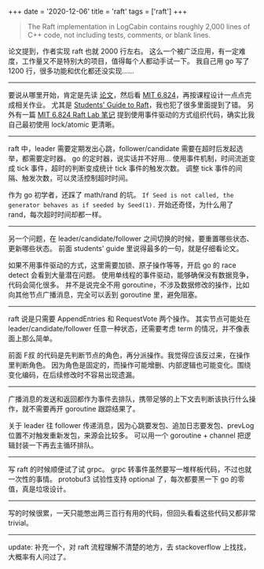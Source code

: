 +++
date = '2020-12-06'
title = 'raft'
tags = ['raft']
+++

> The Raft implementation in LogCabin contains roughly 2,000 lines of C++ code, not including tests, comments, or blank lines.

论文提到，作者实现 raft 也就 2000 行左右。
这么一个被广泛应用，有一定难度，工作量又不是特别大的项目，值得每个人都动手试一下。
我自己用 go 写了 1200 行，很多功能和优化都还没实现……

---

要说从哪里开始，肯定是先读 [论文](https://github.com/ongardie/dissertation)，然后看 [MIT 6.824](https://pdos.csail.mit.edu/6.824/)，再按课程设计一点点完成相关作业。
尤其是 [Students' Guide to Raft](https://thesquareplanet.com/blog/students-guide-to-raft/)，我也犯了很多里面提到了错。
另外有一篇 [MIT 6.824 Raft Lab 笔记](https://flaneur2020.github.io/2020/11/07/mit6-824-raft/) 提到使用事件驱动的方式组织代码，确实比我自己最初使用 lock/atomic 更清晰。

---

raft 中，leader 需要定期发出心跳，follower/candidate 需要在超时后发起选举，都需要定时器。
go 的定时器，说实话并不好用…
使用事件机制，时间流逝变成 tick 事件，超时的判断变成统计 tick 事件的触发次数。
调整 tick 事件的间隔、触发次数，可以灵活控制超时时间。

作为 go 初学者，还踩了 math/rand 的坑。
`If Seed is not called, the generator behaves as if seeded by Seed(1).`
开始还奇怪，为什么用了 rand，每次超时时间却都一样。

---

另一个问题，在 leader/candidate/follower 之间切换的时候，要重置哪些状态、更新哪些状态。
前面 students' guide 里说得最多的一句，就是仔细看论文。

如果不用事件驱动的方式，这里需要加锁、原子操作等等，开启 go 的 race detect 会看到大量潜在问题。
使用单线程的事件驱动，能够确保没有数据竞争，代码会简化很多。
并不是说完全不用 goroutine，不涉及数据修改的操作，比如向其他节点广播消息，完全可以丢到 goroutine 里，避免阻塞。

---

raft 说是只需要 AppendEntries 和 RequestVote 两个操作。
其实节点可能处在 leader/candidate/follower 任意一种状态，还需要考虑 term 的情况，并不像表面上那么简单。

前面 F叔 的代码是先判断节点的角色，再分派操作。我觉得应该反过来，在操作里判断角色。
因为角色是固定的，而操作可能增删、内部逻辑也可能变化。围绕变化编码，在后续修改时不容易出现遗漏。

---

广播消息的发送和返回都作为事件去排队，携带足够的上下文去判断该执行什么操作，就不需要再开 goroutine 跟踪结果了。

关于 leader 往 follower 传递消息，因为心跳要发包、追加日志要发包、prevLog 位置不对触发重新发包，来源会比较多。
可以用一个 goroutine + channel 把逻辑封装一下再去主循环排队。

---

写 raft 的时候顺便试了试 grpc。
grpc 转事件虽然要写一堆样板代码，不过也就一次性的事情。
protobuf3 试验性支持 optional 了，每次都要黑一下 go 的零值，真是垃圾设计。

---

写的时候很累，一天只能憋出两三百行有用的代码，但回头看看这些代码又都非常 trivial。

---

update:
补充一个，对 raft 流程理解不清楚的地方，去 stackoverflow 上找找，大概率有人问过了。
